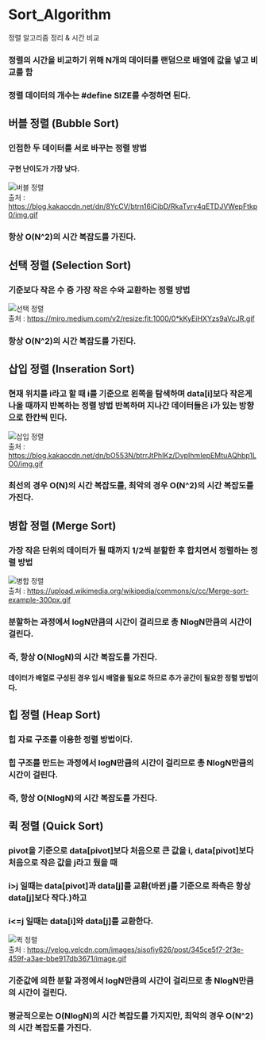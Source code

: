 # Sort_Algorithm
정렬 알고리즘 정리 & 시간 비교
### 정렬의 시간을 비교하기 위해 N개의 데이터를 랜덤으로 배열에 값을 넣고 비교를 함
### 정렬 데이터의 개수는 #define SIZE를 수정하면 된다.

## 버블 정렬 (Bubble Sort)
### 인접한 두 데이터를 서로 바꾸는 정렬 방법
#### 구현 난이도가 가장 낮다.

![버블 정렬](https://blog.kakaocdn.net/dn/8YcCV/btrn16iCibD/RkaTvry4qETDJVWepFtkp0/img.gif)  
출처 : https://blog.kakaocdn.net/dn/8YcCV/btrn16iCibD/RkaTvry4qETDJVWepFtkp0/img.gif

### 항상 O(N^2)의 시간 복잡도를 가진다.

## 선택 정렬 (Selection Sort)
### 기준보다 작은 수 중 가장 작은 수와 교환하는 정렬 방법

![선택 정렬](https://miro.medium.com/v2/resize:fit:1000/0*kKyEiHXYzs9aVcJR.gif)  
출처 : https://miro.medium.com/v2/resize:fit:1000/0*kKyEiHXYzs9aVcJR.gif

### 항상 O(N^2)의 시간 복잡도를 가진다.

## 삽입 정렬 (Inseration Sort)
### 현재 위치를 i라고 할 때 i를 기준으로 왼쪽을 탐색하며 data[i]보다 작은게 나올 때까지 반복하는 정렬 방법 반복하며 지나간 데이터들은 i가 있는 방향으로 한칸씩 민다.

![삽입 정렬](https://blog.kakaocdn.net/dn/bO553N/btrrJtPhIKz/DvpIhmIepEMtuAQhbp1LO0/img.gif)  
출처 : https://blog.kakaocdn.net/dn/bO553N/btrrJtPhIKz/DvpIhmIepEMtuAQhbp1LO0/img.gif

### 최선의 경우 O(N)의 시간 복잡도를, 최악의 경우 O(N^2)의 시간 복잡도를 가진다.

## 병합 정렬 (Merge Sort)
### 가장 작은 단위의 데이터가 될 때까지 1/2씩 분할한 후 합치면서 정렬하는 정렬 방법

![병합 정렬](https://upload.wikimedia.org/wikipedia/commons/c/cc/Merge-sort-example-300px.gif)  
출처 : https://upload.wikimedia.org/wikipedia/commons/c/cc/Merge-sort-example-300px.gif

### 분할하는 과정에서 logN만큼의 시간이 걸리므로 총 NlogN만큼의 시간이 걸린다.
### 즉, 항상 O(NlogN)의 시간 복잡도를 가진다.
#### 데이터가 배열로 구성된 경우 임시 배열을 필요로 하므로 추가 공간이 필요한 정렬 방법이다.

## 힙 정렬 (Heap Sort)
### 힙 자료 구조를 이용한 정렬 방법이다.

### 힙 구조를 만드는 과정에서 logN만큼의 시간이 걸리므로 총 NlogN만큼의 시간이 걸린다.
### 즉, 항상 O(NlogN)의 시간 복잡도를 가진다.

## 퀵 정렬 (Quick Sort)
### pivot을 기준으로 data[pivot]보다 처음으로 큰 값을 i, data[pivot]보다 처음으로 작은 값을 j라고 뒀을 때
### i>j 일때는 data[pivot]과 data[j]를 교환(바뀐 j를 기준으로 좌측은 항상 data[j]보다 작다.)하고
### i<=j 일때는 data[i]와 data[j]를 교환한다.

![퀵 정렬](https://velog.velcdn.com/images/sisofiy626/post/345ce5f7-2f3e-459f-a3ae-bbe917db3671/image.gif)  
출처 : https://velog.velcdn.com/images/sisofiy626/post/345ce5f7-2f3e-459f-a3ae-bbe917db3671/image.gif

### 기준값에 의한 분할 과정에서 logN만큼의 시간이 걸리므로 총 NlogN만큼의 시간이 걸린다.
### 평균적으로는 O(NlogN)의 시간 복잡도를 가지지만, 최악의 경우 O(N^2)의 시간 복잡도를 가진다.


